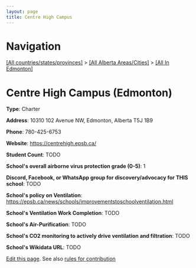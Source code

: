 ```yaml
---
layout: page
title: Centre High Campus
---
```

# Navigation

[[All countries/states/provinces]](../../..) > [[All Alberta Areas/Cities]](../..) > [[All In Edmonton]](..)

# Centre High Campus (Edmonton)

**Type**: Charter

**Address**: 10310 102 Avenue NW, Edmonton, Alberta T5J 1B9

**Phone**: 780-425-6753

**Website**: <https://centrehigh.epsb.ca/>

**Student Count**: TODO

**School's overall airborne virus protection grade (0-5)**: 1

**Discord, Facebook, or WhatsApp group for discovery/advocacy for THIS school**: TODO

**School's policy on Ventilation**: <https://epsb.ca/news/schools/improvementstoschoolventilation.html>

**School's Ventilation Work Completion**: TODO

**School's Air-Purification**: TODO

**School's CO2 monitoring to actively drive ventilation and filtration**: TODO

**School's Wikidata URL**: TODO


[Edit this page](https://github.com/ventilate-schools/AB/edit/main/./Edmonton/Centre_High_Campus.md). See also [rules for contribution](../../../contribution-rules/)